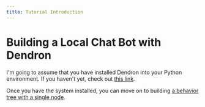 ```yaml
---
title: Tutorial Introduction
---
```


# Building a Local Chat Bot with Dendron


I'm going to assume that you have installed Dendron into your Python environment. If you haven't yet, check out [this link](install.md). 

Once you have the system installed, you can move on to building [a behavior tree with a single node](0_tutorial_single_node.md).

